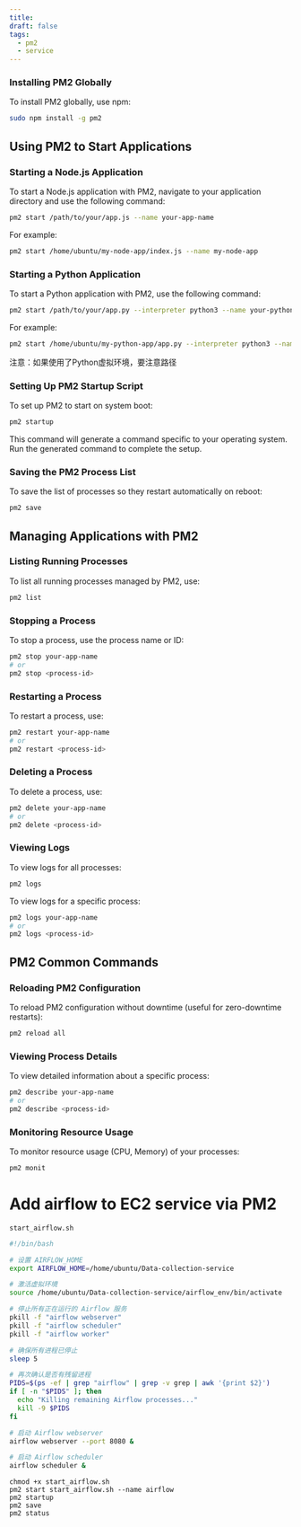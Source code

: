 ```yaml
---
title: 
draft: false
tags:
  - pm2
  - service
---
```


### Installing PM2 Globally

To install PM2 globally, use npm:

```bash
sudo npm install -g pm2
```

## Using PM2 to Start Applications

### Starting a Node.js Application

To start a Node.js application with PM2, navigate to your application directory and use the following command:

```bash
pm2 start /path/to/your/app.js --name your-app-name
```

For example:

```bash
pm2 start /home/ubuntu/my-node-app/index.js --name my-node-app
```

### Starting a Python Application

To start a Python application with PM2, use the following command:

```bash
pm2 start /path/to/your/app.py --interpreter python3 --name your-python-app
```

For example:

```bash
pm2 start /home/ubuntu/my-python-app/app.py --interpreter python3 --name my-python-app
```

注意：如果使用了Python虚拟环境，要注意路径
### Setting Up PM2 Startup Script

To set up PM2 to start on system boot:

```bash
pm2 startup
```

This command will generate a command specific to your operating system. Run the generated command to complete the setup.
### Saving the PM2 Process List

To save the list of processes so they restart automatically on reboot:

```bash
pm2 save
```

## Managing Applications with PM2

### Listing Running Processes

To list all running processes managed by PM2, use:

```bash
pm2 list
```

### Stopping a Process

To stop a process, use the process name or ID:

```bash
pm2 stop your-app-name
# or
pm2 stop <process-id>
```

### Restarting a Process

To restart a process, use:

```bash
pm2 restart your-app-name
# or
pm2 restart <process-id>
```

### Deleting a Process

To delete a process, use:

```bash
pm2 delete your-app-name
# or
pm2 delete <process-id>
```

### Viewing Logs

To view logs for all processes:

```bash
pm2 logs
```

To view logs for a specific process:

```bash
pm2 logs your-app-name
# or
pm2 logs <process-id>
```

## PM2 Common Commands

### Reloading PM2 Configuration

To reload PM2 configuration without downtime (useful for zero-downtime restarts):

```bash
pm2 reload all
```

### Viewing Process Details

To view detailed information about a specific process:

```bash
pm2 describe your-app-name
# or
pm2 describe <process-id>
```

### Monitoring Resource Usage

To monitor resource usage (CPU, Memory) of your processes:

```bash
pm2 monit
```

# Add airflow to EC2 service via PM2
`start_airflow.sh`

```bash
#!/bin/bash

# 设置 AIRFLOW_HOME
export AIRFLOW_HOME=/home/ubuntu/Data-collection-service

# 激活虚拟环境
source /home/ubuntu/Data-collection-service/airflow_env/bin/activate

# 停止所有正在运行的 Airflow 服务
pkill -f "airflow webserver"
pkill -f "airflow scheduler"
pkill -f "airflow worker"

# 确保所有进程已停止
sleep 5

# 再次确认是否有残留进程
PIDS=$(ps -ef | grep "airflow" | grep -v grep | awk '{print $2}')
if [ -n "$PIDS" ]; then
  echo "Killing remaining Airflow processes..."
  kill -9 $PIDS
fi

# 启动 Airflow webserver
airflow webserver --port 8080 &

# 启动 Airflow scheduler
airflow scheduler &

```

```
chmod +x start_airflow.sh
pm2 start start_airflow.sh --name airflow
pm2 startup
pm2 save
pm2 status
```